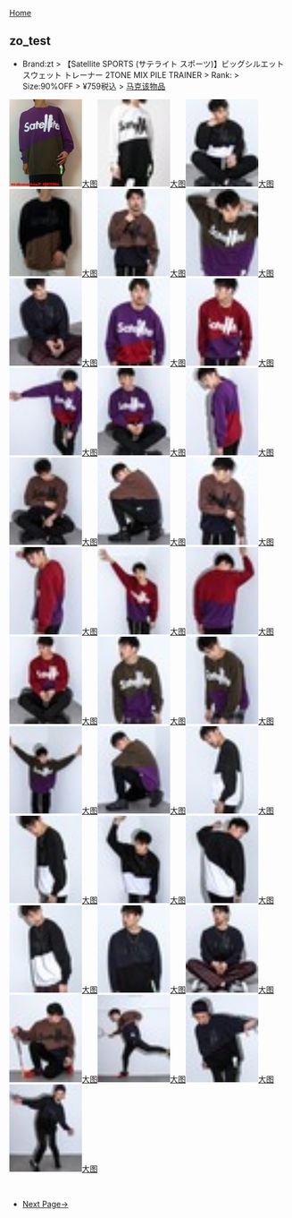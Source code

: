 [Home](../readme.md) 

## zo_test

* Brand:zt > 【Satellite SPORTS (サテライト スポーツ)】ビッグシルエット スウェット トレーナー 2TONE MIX PILE TRAINER > Rank: > Size:90%OFF > ¥759税込 > [马克该物品](https://github.com/kuroei/buyer/issues/new?title=%E3%80%90Satellite+SPORTS+%28%E3%82%B5%E3%83%86%E3%83%A9%E3%82%A4%E3%83%88+%E3%82%B9%E3%83%9D%E3%83%BC%E3%83%84%29%E3%80%91%E3%83%93%E3%83%83%E3%82%B0%E3%82%B7%E3%83%AB%E3%82%A8%E3%83%83%E3%83%88+%E3%82%B9%E3%82%A6%E3%82%A7%E3%83%83%E3%83%88+%E3%83%88%E3%83%AC%E3%83%BC%E3%83%8A%E3%83%BC+2TONE+MIX+PILE+TRAINER&body=%E3%80%90Satellite+SPORTS+%28%E3%82%B5%E3%83%86%E3%83%A9%E3%82%A4%E3%83%88+%E3%82%B9%E3%83%9D%E3%83%BC%E3%83%84%29%E3%80%91%E3%83%93%E3%83%83%E3%82%B0%E3%82%B7%E3%83%AB%E3%82%A8%E3%83%83%E3%83%88+%E3%82%B9%E3%82%A6%E3%82%A7%E3%83%83%E3%83%88+%E3%83%88%E3%83%AC%E3%83%BC%E3%83%8A%E3%83%BC+2TONE+MIX+PILE+TRAINER%3Cbr%3E%C2%A5759%E7%A8%8E%E8%BE%BC%3Cbr%3E96761245&labels=zozo&code=96761245)

<img style="display:inline-block;" src="./pic/new/californiaoutfitters/zt/96761245/1.jpg" width=130 /><a style="display:inline-block;" target="_blank" href="https://c.imgz.jp/678/46307678/46307678b_169_d_500.jpg">大图</a><img style="display:inline-block;" src="./pic/new/californiaoutfitters/zt/96761245/2.jpg" width=130 /><a style="display:inline-block;" target="_blank" href="https://c.imgz.jp/678/46307678/46307678b_142_d_500.jpg">大图</a><img style="display:inline-block;" src="./pic/new/californiaoutfitters/zt/96761245/3.jpg" width=130 /><a style="display:inline-block;" target="_blank" href="https://c.imgz.jp/678/46307678/46307678b_144_d_500.jpg">大图</a><img style="display:inline-block;" src="./pic/new/californiaoutfitters/zt/96761245/4.jpg" width=130 /><a style="display:inline-block;" target="_blank" href="https://c.imgz.jp/678/46307678/46307678b_152_d_500.jpg">大图</a><img style="display:inline-block;" src="./pic/new/californiaoutfitters/zt/96761245/5.jpg" width=130 /><a style="display:inline-block;" target="_blank" href="https://c.imgz.jp/678/46307678/46307678b_158_d_500.jpg">大图</a><img style="display:inline-block;" src="./pic/new/californiaoutfitters/zt/96761245/6.jpg" width=130 /><a style="display:inline-block;" target="_blank" href="https://c.imgz.jp/678/46307678/46307678b_163_d_500.jpg">大图</a><img style="display:inline-block;" src="./pic/new/californiaoutfitters/zt/96761245/7.jpg" width=130 /><a style="display:inline-block;" target="_blank" href="https://c.imgz.jp/678/46307678/46307678b_16_d_500.jpg">大图</a><img style="display:inline-block;" src="./pic/new/californiaoutfitters/zt/96761245/8.jpg" width=130 /><a style="display:inline-block;" target="_blank" href="https://c.imgz.jp/678/46307678/46307678b_428_d_500.jpg">大图</a><img style="display:inline-block;" src="./pic/new/californiaoutfitters/zt/96761245/9.jpg" width=130 /><a style="display:inline-block;" target="_blank" href="https://c.imgz.jp/678/46307678/46307678b_176_d_500.jpg">大图</a><img style="display:inline-block;" src="./pic/new/californiaoutfitters/zt/96761245/10.jpg" width=130 /><a style="display:inline-block;" target="_blank" href="https://c.imgz.jp/678/46307678/46307678b_b_56_500.jpg">大图</a><img style="display:inline-block;" src="./pic/new/californiaoutfitters/zt/96761245/11.jpg" width=130 /><a style="display:inline-block;" target="_blank" href="https://c.imgz.jp/678/46307678/46307678b_b_30_500.jpg">大图</a><img style="display:inline-block;" src="./pic/new/californiaoutfitters/zt/96761245/12.jpg" width=130 /><a style="display:inline-block;" target="_blank" href="https://c.imgz.jp/678/46307678/46307678b_b_29_500.jpg">大图</a><img style="display:inline-block;" src="./pic/new/californiaoutfitters/zt/96761245/13.jpg" width=130 /><a style="display:inline-block;" target="_blank" href="https://c.imgz.jp/678/46307678/46307678b_b_31_500.jpg">大图</a><img style="display:inline-block;" src="./pic/new/californiaoutfitters/zt/96761245/14.jpg" width=130 /><a style="display:inline-block;" target="_blank" href="https://c.imgz.jp/678/46307678/46307678b_b_32_500.jpg">大图</a><img style="display:inline-block;" src="./pic/new/californiaoutfitters/zt/96761245/15.jpg" width=130 /><a style="display:inline-block;" target="_blank" href="https://c.imgz.jp/678/46307678/46307678b_b_33_500.jpg">大图</a><img style="display:inline-block;" src="./pic/new/californiaoutfitters/zt/96761245/16.jpg" width=130 /><a style="display:inline-block;" target="_blank" href="https://c.imgz.jp/678/46307678/46307678b_b_34_500.jpg">大图</a><img style="display:inline-block;" src="./pic/new/californiaoutfitters/zt/96761245/17.jpg" width=130 /><a style="display:inline-block;" target="_blank" href="https://c.imgz.jp/678/46307678/46307678b_b_35_500.jpg">大图</a><img style="display:inline-block;" src="./pic/new/californiaoutfitters/zt/96761245/18.jpg" width=130 /><a style="display:inline-block;" target="_blank" href="https://c.imgz.jp/678/46307678/46307678b_b_36_500.jpg">大图</a><img style="display:inline-block;" src="./pic/new/californiaoutfitters/zt/96761245/19.jpg" width=130 /><a style="display:inline-block;" target="_blank" href="https://c.imgz.jp/678/46307678/46307678b_b_37_500.jpg">大图</a><img style="display:inline-block;" src="./pic/new/californiaoutfitters/zt/96761245/20.jpg" width=130 /><a style="display:inline-block;" target="_blank" href="https://c.imgz.jp/678/46307678/46307678b_b_38_500.jpg">大图</a><img style="display:inline-block;" src="./pic/new/californiaoutfitters/zt/96761245/21.jpg" width=130 /><a style="display:inline-block;" target="_blank" href="https://c.imgz.jp/678/46307678/46307678b_b_39_500.jpg">大图</a><img style="display:inline-block;" src="./pic/new/californiaoutfitters/zt/96761245/22.jpg" width=130 /><a style="display:inline-block;" target="_blank" href="https://c.imgz.jp/678/46307678/46307678b_b_40_500.jpg">大图</a><img style="display:inline-block;" src="./pic/new/californiaoutfitters/zt/96761245/23.jpg" width=130 /><a style="display:inline-block;" target="_blank" href="https://c.imgz.jp/678/46307678/46307678b_b_41_500.jpg">大图</a><img style="display:inline-block;" src="./pic/new/californiaoutfitters/zt/96761245/24.jpg" width=130 /><a style="display:inline-block;" target="_blank" href="https://c.imgz.jp/678/46307678/46307678b_b_43_500.jpg">大图</a><img style="display:inline-block;" src="./pic/new/californiaoutfitters/zt/96761245/25.jpg" width=130 /><a style="display:inline-block;" target="_blank" href="https://c.imgz.jp/678/46307678/46307678b_b_44_500.jpg">大图</a><img style="display:inline-block;" src="./pic/new/californiaoutfitters/zt/96761245/26.jpg" width=130 /><a style="display:inline-block;" target="_blank" href="https://c.imgz.jp/678/46307678/46307678b_b_45_500.jpg">大图</a><img style="display:inline-block;" src="./pic/new/californiaoutfitters/zt/96761245/27.jpg" width=130 /><a style="display:inline-block;" target="_blank" href="https://c.imgz.jp/678/46307678/46307678b_b_46_500.jpg">大图</a><img style="display:inline-block;" src="./pic/new/californiaoutfitters/zt/96761245/28.jpg" width=130 /><a style="display:inline-block;" target="_blank" href="https://c.imgz.jp/678/46307678/46307678b_b_47_500.jpg">大图</a><img style="display:inline-block;" src="./pic/new/californiaoutfitters/zt/96761245/29.jpg" width=130 /><a style="display:inline-block;" target="_blank" href="https://c.imgz.jp/678/46307678/46307678b_b_48_500.jpg">大图</a><img style="display:inline-block;" src="./pic/new/californiaoutfitters/zt/96761245/30.jpg" width=130 /><a style="display:inline-block;" target="_blank" href="https://c.imgz.jp/678/46307678/46307678b_b_49_500.jpg">大图</a><img style="display:inline-block;" src="./pic/new/californiaoutfitters/zt/96761245/31.jpg" width=130 /><a style="display:inline-block;" target="_blank" href="https://c.imgz.jp/678/46307678/46307678b_b_50_500.jpg">大图</a><img style="display:inline-block;" src="./pic/new/californiaoutfitters/zt/96761245/32.jpg" width=130 /><a style="display:inline-block;" target="_blank" href="https://c.imgz.jp/678/46307678/46307678b_b_51_500.jpg">大图</a><img style="display:inline-block;" src="./pic/new/californiaoutfitters/zt/96761245/33.jpg" width=130 /><a style="display:inline-block;" target="_blank" href="https://c.imgz.jp/678/46307678/46307678b_b_52_500.jpg">大图</a><img style="display:inline-block;" src="./pic/new/californiaoutfitters/zt/96761245/34.jpg" width=130 /><a style="display:inline-block;" target="_blank" href="https://c.imgz.jp/678/46307678/46307678b_b_53_500.jpg">大图</a>

<br>

* [Next Page->](./zo_test_2.md) 

